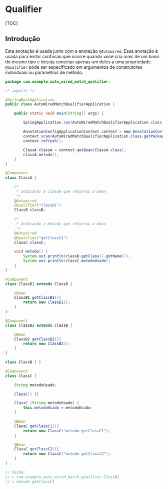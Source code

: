 # Qualifier

[TOC]

## Introdução

Esta anotação é usada junto com a anotação `@Autowired`. Essa anotação é usada para evitar confusão que ocorre quando você cria mais de um *bean* do mesmo tipo e deseja conectar apenas um deles a uma propriedade. `@Qualifier` pode ser especificado em argumentos de construtores individuais ou parâmetros de método.

```java
package com.example.auto_wired_match_qualifier;

/* imports */

@SpringBootApplication
public class AutoWiredMatchQualifierApplication {

    public static void main(String[] args) {

        SpringApplication.run(AutoWiredMatchQualifierApplication.class, args);

        AnnotationConfigApplicationContext context = new AnnotationConfigApplicationContext();
        context.scan(AutoWiredMatchQualifierApplication.class.getPackage().getName());
        context.refresh();

        ClassA classA = context.getBean(ClassA.class);
        classA.metodo();
    }
}

@Component
class ClassA {

    /*
     * Indicando a classe que retornou o bean
     */
    @Autowired
    @Qualifier("classB1")
    ClassB classB;

    /*
     * Indicando o método que retornou o bean
     */
    @Autowired
    @Qualifier("getClassC1")
    ClassC classC;

    void metodo() {
        System.out.println(classB.getClass().getName());
        System.out.println(classC.metodoUsado);
    }
}

@Component
class ClassB1 extends ClassB {

    @Bean
    ClassB1 getClassB1(){
        return new ClassB1();
    }
}

@Component
class ClassB2 extends ClassB {

    @Bean
    ClassB2 getClassB2(){
        return new ClassB2();
    }
}

class ClassB { }

@Component
class ClassC {

    String metodoUsado;

    ClassC() {}

    ClassC (String metodoUsado) {
        this.metodoUsado = metodoUsado;
    }

    @Bean
    ClassC getClassC1(){
        return new ClassC("metodo getClassC1");
    }

    @Bean
    ClassC getClassC2(){
        return new ClassC("metodo getClassC2");
    }
}

// Saida:
// > com.example.auto_wired_match_qualifier.ClassB1
// > metodo getClassC1
```
